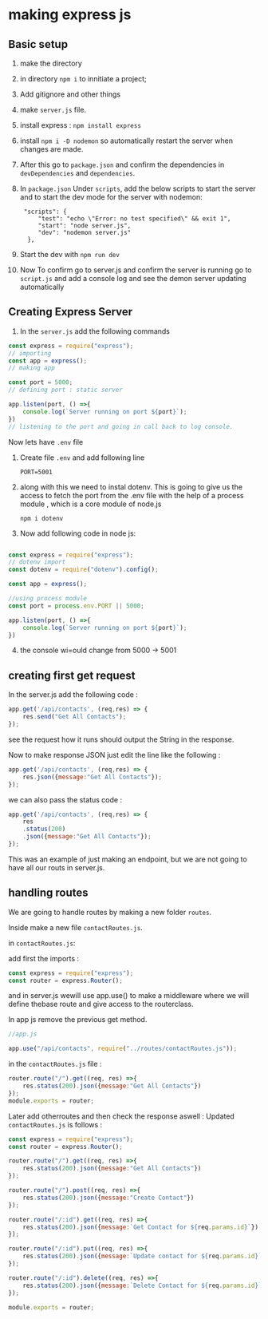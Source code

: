 # making express js 

## Basic setup
1. make the directory
2. in directory `npm i` to innitiate a project;
3. Add gitignore and other things 
4. make `server.js` file. 
5. install express : `npm install express`
6. install  `npm i -D nodemon` so automatically restart the server when changes are made. 
7. After this go to `package.json` and confirm the dependencies in `devDependencies` and `dependencies`.
8. In `package.json` Under `scripts`, add the below scripts to start the server and to start the dev mode for the server with nodemon:
   ``` 
    "scripts": {
        "test": "echo \"Error: no test specified\" && exit 1",
        "start": "node server.js",
        "dev": "nodemon server.js"
     },
     ```

9.  Start the dev with `npm run dev`
10. Now To confirm go to server.js and confirm the server is running go to `script.js` and add a console log and see the demon server updating automatically

## Creating Express Server
1. In the `server.js` add the following commands
```js
const express = require("express");
// importing
const app = express();
// making app

const port = 5000;
// defining port : static server

app.listen(port, () =>{
    console.log(`Server running on port ${port}`);
})
// listening to the port and going in call back to log console.

```

Now lets have `.env` file 
1. Create file `.env` and add following line 
    ```
    PORT=5001
    ```
2. along with this we need to instal dotenv. This is going to give us the access to fetch the port from the .env file with the help of a process module , which is a core module of node.js
   ```
   npm i dotenv
   ```
3. Now add following code in node js: 
```js

const express = require("express");
// dotenv import
const dotenv = require("dotenv").config();

const app = express();

//using process module
const port = process.env.PORT || 5000;

app.listen(port, () =>{
    console.log(`Server running on port ${port}`);
})

```
4. the console wi=ould change from 5000 -> 5001

## creating first get request 
In the server.js add the following code :
```js
app.get('/api/contacts', (req,res) => {
    res.send("Get All Contacts");
});

```

see the request how it runs should output the String in the response.

Now to make response JSON just edit the line like the following :
```js
app.get('/api/contacts', (req,res) => {
    res.json({message:"Get All Contacts"});
});
```

we can also pass the status code :
```js
app.get('/api/contacts', (req,res) => {
    res
    .status(200)
    .json({message:"Get All Contacts"});
});
```

This was an example of just making an endpoint, but we are not going to have all our routs in server.js. 

## handling routes
We are going to handle routes by making a new folder `routes`. 

Inside make a new file `contactRoutes.js`. 

in `contactRoutes.js`: 

add first the imports : 
```js
const express = require("express");
const router = express.Router();
```
and in server.js wewill use app.use() to make a middleware where we will define thebase route and give access to the routerclass. 

In app js remove the previous get method. 
```js
//app.js 

app.use("/api/contacts", require("../routes/contactRoutes.js"));

```

in the `contactRoutes.js` file :
```js
router.route("/").get((req, res) =>{
    res.status(200).json({message:"Get All Contacts"})
});
module.exports = router;
```

Later add otherroutes and then check the response aswell :
Updated `contactRoutes.js` is follows : 
```javascript
const express = require("express");
const router = express.Router();

router.route("/").get((req, res) =>{
    res.status(200).json({message:"Get All Contacts"})
});

router.route("/").post((req, res) =>{
    res.status(200).json({message:"Create Contact"})
});

router.route("/:id").get((req, res) =>{
    res.status(200).json({message:`Get Contact for ${req.params.id}`})
});

router.route("/:id").put((req, res) =>{
    res.status(200).json({message:`Update contact for ${req.params.id}`})
});

router.route("/:id").delete((req, res) =>{
    res.status(200).json({message:`Delete Contact for ${req.params.id}`})
});

module.exports = router;

```
